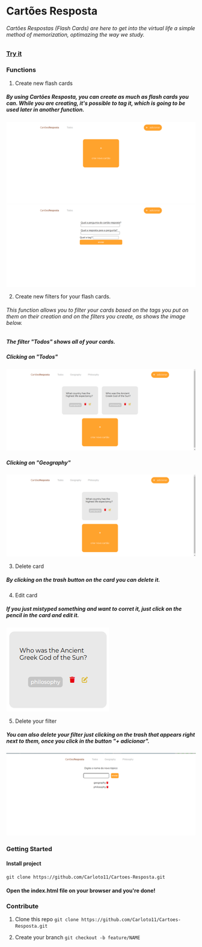 # Cartões Resposta
###### Cartões Respostas (Flash Cards) are here to get into the virtual life a simple method of memorization, optimazing the way we study.

###  [Try it](https://carloto11.github.io/Cartoes-Resposta/)


### Functions 
1. Create new flash cards
##### By using Cartões Resposta, you can create as much as flash cards you can. While you are creating, it's possible to tag it, which is going to be used later in another function.
![Inicial page](./images/paginaInicial.png)
![Create new card page](./images/criarNovoCartao.png)

2. Create new filters for your flash cards.
###### This function allows you to filter your cards based on the tags you put on them on their creation and on the filters you create, as shows the image below.
##### The filter "Todos" shows all of your cards.

##### Clicking on "Todos"
![Clicking on the filter "Todos"](./images/funcaoTodos.png)

##### Clicking on "Geography"
![Clicking on the filter "Geography"](./images/funcaoFiltro.png)

3. Delete card 
##### By clicking on the trash button on the card you can delete it.

4. Edit card
##### If you just mistyped something and want to corret it, just click on the pencil in the card and edit it.
![Zoom on the card](./images/card.png)

5. Delete your filter
##### You can also delete your filter just clicking on the trash that appears right next to them, once you click in the button "+ adicionar".
![How to delete filters](./images/deletarFiltro.png)

### Getting Started

#### Install project
```git clone https://github.com/Carloto11/Cartoes-Resposta.git```

#### Open the index.html file on your browser and you're done!

### Contribute 

1. Clone this repo
```git clone https://github.com/Carloto11/Cartoes-Resposta.git```

2. Create your branch 
```git checkout -b feature/NAME```